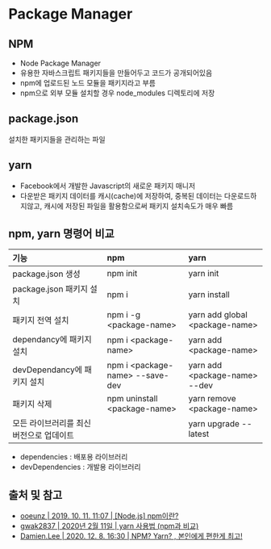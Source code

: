 # Package Manager

## NPM

* Node Package Manager
* 유용한 자바스크립트 패키지들을 만들어두고 코드가 공개되어있음
* npm에 업로드된 노드 모듈을 패키지라고 부름
* npm으로 외부 모듈 설치할 경우 node\_modules 디렉토리에 저장

## package.json

설치한 패키지들을 관리하는 파일

## yarn

* Facebook에서 개발한 Javascript의 새로운 패키지 매니저
* 다운받은 패키지 데이터를 캐시\(cache\)에 저장하여, 중복된 데이터는 다운로드하지않고, 캐시에 저장된 파일을 활용함으로써 패키지 설치속도가 매우 빠름

## npm, yarn 명령어 비교

| 기능 | npm | yarn |
| :--- | :--- | :--- |
| package.json 생성 | npm init | yarn init |
| package.json 패키지 설치 | npm i | yarn install |
| 패키지 전역 설치 | npm i -g &lt;package-name&gt; | yarn add global &lt;package-name&gt; |
| dependancy에 패키지 설치 | npm i &lt;package-name&gt; | yarn add &lt;package-name&gt; |
| devDependancy에 패키지 설치 | npm i &lt;package-name&gt; --save-dev | yarn add &lt;package-name&gt; --dev |
| 패키지 삭제 | npm uninstall &lt;package-name&gt; | yarn remove &lt;package-name&gt; |
| 모든 라이브러리를 최신 버전으로 업데이트 |  | yarn upgrade --latest |

* dependencies : 배포용 라이브러리
* devDependencies : 개발용 라이브러리

## 출처 및 참고

* [ooeunz \| 2019. 10. 11. 11:07 \| \[Node.js\] npm이란?](https://ooeunz.tistory.com/19)
* [gwak2837 \| 2020년 2월 11일 \| yarn 사용법 \(npm과 비교\)](https://velog.io/@gwak2837/Node.js-%EA%B4%80%EB%A0%A8-%EC%83%81%EC%8B%9D)
* [Damien.Lee   \| 2020. 12. 8. 16:30 \| NPM? Yarn? , 본인에게 편한게 최고!](https://dark0946.tistory.com/419)



